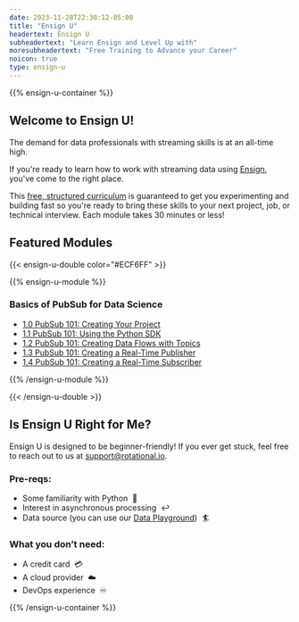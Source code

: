 ```yaml
---
date: 2023-11-28T22:30:12-05:00
title: "Ensign U"
headertext: Ensign U
subheadertext: "Learn Ensign and Level Up with"
moresubheadertext: "Free Training to Advance your Career"
noicon: true
type: ensign-u
---
```

{{% ensign-u-container %}}

## Welcome to Ensign U!

The demand for data professionals with streaming skills is at an all-time high.

If you're ready to learn how to work with streaming data using [Ensign](/ensign/), you've come to the right place.

This [free, structured curriculum](/blog/welcome-to-ensign-u/) is guaranteed to get you experimenting and building fast so you're ready to bring these skills to your next project, job, or technical interview. Each module takes 30 minutes or less!

## Featured Modules

{{< ensign-u-double color="#ECF6FF" >}}

{{% ensign-u-module %}}

### Basics of PubSub for Data Science

- [1.0 PubSub 101: Creating Your Project](/blog/pubsub-101---creating-your-project/)
- [1.1 PubSub 101: Using the Python SDK](/blog/pubsub-101---using-the-python-sdk/)
- [1.2 PubSub 101: Creating Data Flows with Topics](/blog/pubsub-101---creating-data-flows-with-topics/)
- [1.3 PubSub 101: Creating a Real-Time Publisher](/blog/pubsub-101---creating-a-publisher/)
- [1.4 PubSub 101: Creating a Real-Time Subscriber](/blog/pubsub-101---creating-a-subscriber/)

{{% /ensign-u-module %}}

{{< /ensign-u-double >}}

## Is Ensign U Right for Me?

Ensign U is designed to be beginner-friendly! If you ever get stuck, feel free to reach out to us at [support@rotational.io](mailto:support@rotational.io).

### Pre-reqs:
- Some familiarity with Python &nbsp;:snake:
- Interest in asynchronous processing &nbsp;:leftwards_arrow_with_hook:
- Data source (you can use our [Data Playground](/data-playground)) &nbsp;:surfer:

### What you don’t need:
- A credit card &nbsp;:credit_card:
- A cloud provider &nbsp;:cloud:
- DevOps experience &nbsp;:infinity:


{{% /ensign-u-container %}}


